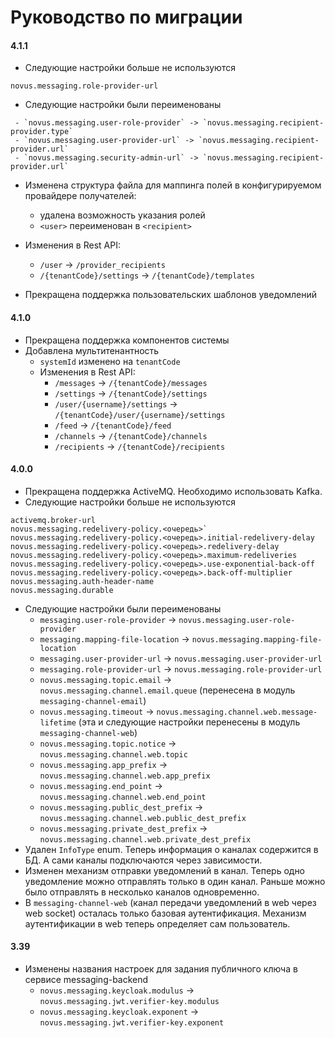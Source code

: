 # Руководство по миграции

#### 4.1.1

* Следующие настройки больше не используются

```
novus.messaging.role-provider-url
```

* Следующие настройки были переименованы

```    
 - `novus.messaging.user-role-provider` -> `novus.messaging.recipient-provider.type`
 - `novus.messaging.user-provider-url` -> `novus.messaging.recipient-provider.url`
 - `novus.messaging.security-admin-url` -> `novus.messaging.recipient-provider.url`
```

* Изменена структура файла для маппинга полей в конфигурируемом провайдере получателей:
    * удалена возможность указания ролей
    * `<user>` переименован в `<recipient>`

* Изменения в Rest API:
    - `/user` -> `/provider_recipients`
    - `/{tenantCode}/settings` -> `/{tenantCode}/templates`
* Прекращена поддержка пользовательских шаблонов уведомлений

#### 4.1.0

* Прекращена поддержка компонентов системы
* Добавлена мультитенантность
    - `systemId` изменено на `tenantCode`
    - Изменения в Rest API:
        - `/messages` -> `/{tenantCode}/messages`
        - `/settings` -> `/{tenantCode}/settings`
        - `/user/{username}/settings` -> `/{tenantCode}/user/{username}/settings`
        - `/feed` -> `/{tenantCode}/feed`
        - `/channels` -> `/{tenantCode}/channels`
        - `/recipients` -> `/{tenantCode}/recipients`

#### 4.0.0

* Прекращена поддержка ActiveMQ. Необходимо использовать Kafka.
* Следующие настройки больше не используются

```
activemq.broker-url
novus.messaging.redelivery-policy.<очередь>`
novus.messaging.redelivery-policy.<очередь>.initial-redelivery-delay
novus.messaging.redelivery-policy.<очередь>.redelivery-delay
novus.messaging.redelivery-policy.<очередь>.maximum-redeliveries
novus.messaging.redelivery-policy.<очередь>.use-exponential-back-off
novus.messaging.redelivery-policy.<очередь>.back-off-multiplier
novus.messaging.auth-header-name
novus.messaging.durable
```

* Следующие настройки были переименованы
    - `messaging.user-role-provider` -> `novus.messaging.user-role-provider`
    - `messaging.mapping-file-location` -> `novus.messaging.mapping-file-location`
    - `messaging.user-provider-url` -> `novus.messaging.user-provider-url`
    - `messaging.role-provider-url` -> `novus.messaging.role-provider-url`
    - `novus.messaging.topic.email` -> `novus.messaging.channel.email.queue` (перенесена в
      модуль `messaging-channel-email`)
    - `novus.messaging.timeout` -> `novus.messaging.channel.web.message-lifetime` (эта и следующие настройки перенесены
      в модуль `messaging-channel-web`)
    - `novus.messaging.topic.notice` -> `novus.messaging.channel.web.topic`
    - `novus.messaging.app_prefix` -> `novus.messaging.channel.web.app_prefix`
    - `novus.messaging.end_point` -> `novus.messaging.channel.web.end_point`
    - `novus.messaging.public_dest_prefix` -> `novus.messaging.channel.web.public_dest_prefix`
    - `novus.messaging.private_dest_prefix` -> `novus.messaging.channel.web.private_dest_prefix`
* Удален `InfoType` enum. Теперь информация о каналах содержится в БД. А сами каналы подключаются через зависимости.
* Изменен механизм отправки уведомлений в канал. Теперь одно уведомление можно отправлять только в один канал. Раньше
  можно было отправлять в несколько каналов одновременно.
* В `messaging-channel-web` (канал передачи уведомлений в web через web socket) осталась только базовая аутентификация.
  Механизм аутентификации в web теперь определяет сам пользователь.

#### 3.39

* Изменены названия настроек для задания публичного ключа в сервисе messaging-backend
    - `novus.messaging.keycloak.modulus` -> `novus.messaging.jwt.verifier-key.modulus`
    - `novus.messaging.keycloak.exponent` -> `novus.messaging.jwt.verifier-key.exponent`
